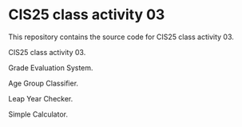 # CIS25 class activity 03

This repository contains the source code for CIS25 class activity 03.

CIS25 class activity 03.

Grade Evaluation System.

Age Group Classifier.

Leap Year Checker.

Simple Calculator.
